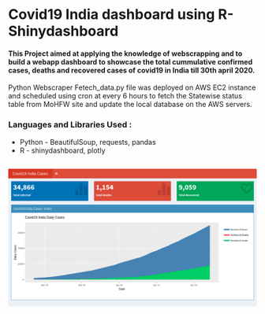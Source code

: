 # Covid19 India dashboard using R-Shinydashboard

#### This Project aimed at applying the knowledge of webscrapping and to build a webapp dashboard to showcase the total cummulative confirmed cases, deaths and recovered cases of covid19 in India till 30th april 2020.

Python Webscraper Fetech_data.py file was deployed on AWS EC2 instance and scheduled using cron at every 6 hours to fetch the Statewise status table from MoHFW site and update the local database on the AWS servers.

### Languages and Libraries Used : 
* Python - BeautifulSoup, requests, pandas
* R - shinydashboard, plotly

##
##

![Alt text](https://github.com/pathakanupam/Covid19-India-dashboard-using-R_Shinydashboard/blob/master/Screenshot1.png "Title")
